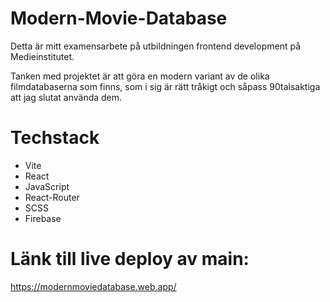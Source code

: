 # Modern-Movie-Database

Detta är mitt examensarbete på utbildningen frontend development på Medieinstitutet.

Tanken med projektet är att göra en modern variant av de olika filmdatabaserna som finns, som i sig är rätt tråkigt och såpass 90talsaktiga att jag slutat använda dem.

# Techstack
- Vite
- React
- JavaScript
- React-Router
- SCSS
- Firebase

# Länk till live deploy av main:
https://modernmoviedatabase.web.app/

